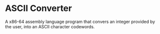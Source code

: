 # ASCII Converter

A x86-64 assembly language program that convers an integer provided by the user, into an ASCII character codewords.
